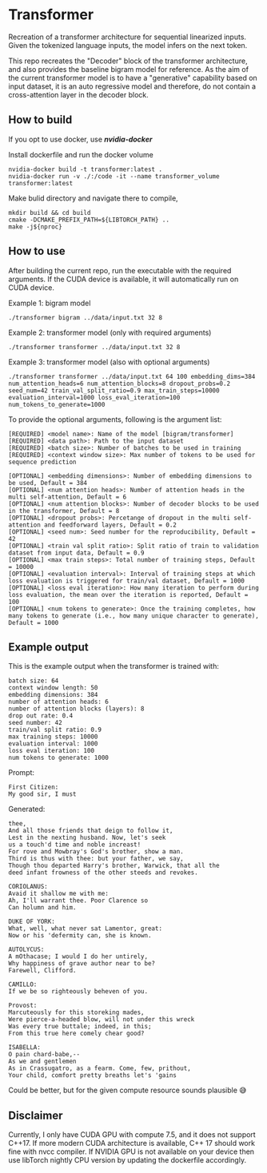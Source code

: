 # Transformer
Recreation of a transformer architecture for sequential linearized inputs. Given the tokenized language inputs, the model infers on the next token.

This repo recreates the "Decoder" block of the transformer architecture, and also provides the baseline bigram model for reference.
As the aim of the current transformer model is to have a "generative" capability based on input dataset, it is an auto regressive model and therefore, do not contain a cross-attention layer in the decoder block.

## How to build
If you opt to use docker, use ***nvidia-docker***

Install dockerfile and run the docker volume
```
nvidia-docker build -t transformer:latest .
nvidia-docker run -v ./:/code -it --name transformer_volume transformer:latest
```

Make bulid directory and navigate there to compile,
```
mkdir build && cd build
cmake -DCMAKE_PREFIX_PATH=${LIBTORCH_PATH} ..
make -j${nproc}
```

## How to use

After building the current repo, run the executable with the required arguments.
If the CUDA device is available, it will automatically run on CUDA device.

Example 1: bigram model
```
./transformer bigram ../data/input.txt 32 8
```

Example 2: transformer model (only with required arguments)
```
./transformer transformer ../data/input.txt 32 8
```

Example 3: transformer model (also with optional arguments)
```
./transformer transformer ../data/input.txt 64 100 embedding_dims=384 num_attention_heads=6 num_attention_blocks=8 dropout_probs=0.2 seed_num=42 train_val_split_ratio=0.9 max_train_steps=10000 evaluation_interval=1000 loss_eval_iteration=100 num_tokens_to_generate=1000
```

To provide the optional arguments, following is the argument list:
```
[REQUIRED] <model name>: Name of the model [bigram/transformer]
[REQUIRED] <data path>: Path to the input dataset
[REQUIRED] <batch size>: Number of batches to be used in training
[REQUIRED] <context window size>: Max number of tokens to be used for sequence prediction

[OPTIONAL] <embedding dimensions>: Number of embedding dimensions to be used, Default = 384
[OPTIONAL] <num attention heads>: Number of attention heads in the multi self-attention, Default = 6
[OPTIONAL] <num attention blocks>: Number of decoder blocks to be used in the transformer, Default = 8
[OPTIONAL] <dropout probs>: Percetange of dropout in the multi self-attention and feedforward layers, Default = 0.2
[OPTIONAL] <seed num>: Seed number for the reproducibility, Default = 42
[OPTIONAL] <train val split ratio>: Split ratio of train to validation dataset from input data, Default = 0.9
[OPTIONAL] <max train steps>: Total number of training steps, Default = 10000
[OPTIONAL] <evaluation interval>: Interval of training steps at which loss evaluation is triggered for train/val dataset, Default = 1000
[OPTIONAL] <loss eval iteration>: How many iteration to perform during loss evaluation, the mean over the iteration is reported, Default = 100
[OPTIONAL] <num tokens to generate>: Once the training completes, how many tokens to generate (i.e., how many unique character to generate), Default = 1000
```

## Example output
This is the example output when the transformer is trained with:
```
batch size: 64
context window length: 50
embedding dimensions: 384
number of attention heads: 6
number of attention blocks (layers): 8
drop out rate: 0.4
seed number: 42
train/val split ratio: 0.9
max training steps: 10000
evaluation interval: 1000
loss eval iteration: 100
num tokens to generate: 1000
```

Prompt:
```
First Citizen:
My good sir, I must
```
Generated:
```
thee,
And all those friends that deign to follow it,
Lest in the nexting husband. Now, let's seek
us a touch'd time and noble increast!
For rove and Mowbray's God's brother, show a man.
Third is thus with thee: but your father, we say,
Though thou departed Harry's brother, Warwick, that all the
deed infant frowness of the other steeds and revokes.

CORIOLANUS:
Avaid it shallow me with me:
Ah, I'll warrant thee. Poor Clarence so
Can holumn and him.

DUKE OF YORK:
What, well, what never sat Lamentor, great:
Now or his 'defermity can, she is known.

AUTOLYCUS:
A mOthacase; I would I do her untirely,
Why happiness of grave author near to be?
Farewell, Clifford.

CAMILLO:
If we be so righteously beheven of you.

Provost:
Marcuteously for this storeking mades,
Were pierce-a-headed blow, will not under this wreck
Was every true buttale; indeed, in this;
From this true here comely chear good?

ISABELLA:
O pain chard-babe,--
As we and gentlemen
As in Crassugatro, as a fearm. Come, few, prithout,
Your child, comfort pretty breaths let's 'gains

```

Could be better, but for the given compute resource sounds plausible 😅



## Disclaimer

Currently, I only have CUDA GPU with compute 7.5, and it does not support C++17. If more modern CUDA architecture is available, C++ 17 should work fine with nvcc compiler.
If NVIDIA GPU is not available on your device then use libTorch nightly CPU version by updating the dockerfile accordingly.
